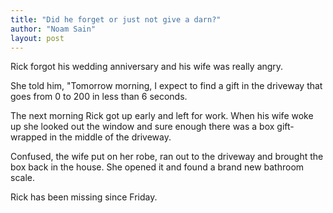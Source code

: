 ```yaml
---
title: "Did he forget or just not give a darn?"
author: "Noam Sain"
layout: post
---
```


Rick forgot his wedding anniversary and his wife was really angry.

She told him, "Tomorrow morning, I expect to find a gift in the driveway that goes from 0 to 200 in less than 6 seconds.

The next morning Rick got up early and left for work. When his wife woke up she looked out the window and sure enough there was a box gift-wrapped in the middle of the driveway.

Confused, the wife put on her robe, ran out to the driveway and brought the box back in the house. She opened it and found a brand new bathroom scale.

Rick has been missing since Friday.